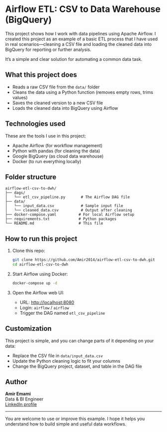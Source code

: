 # Airflow ETL: CSV to Data Warehouse (BigQuery)

This project shows how I work with data pipelines using Apache Airflow. I created this project as an example of a basic ETL process that I have used in real scenarios—cleaning a CSV file and loading the cleaned data into BigQuery for reporting or further analysis.

It’s a simple and clear solution for automating a common data task.

## What this project does

- Reads a raw CSV file from the `data/` folder
- Cleans the data using a Python function (removes empty rows, trims values)
- Saves the cleaned version to a new CSV file
- Loads the cleaned data into BigQuery using Airflow

## Technologies used

These are the tools I use in this project:

- Apache Airflow (for workflow management)
- Python with pandas (for cleaning the data)
- Google BigQuery (as cloud data warehouse)
- Docker (to run everything locally)

## Folder structure

```
airflow-etl-csv-to-dwh/
├── dags/
│   └── etl_csv_pipeline.py       # The Airflow DAG file
├── data/
│   └── input_data.csv            # Sample input file
│   └── cleaned_data.csv          # Output after cleaning
├── docker-compose.yaml          # For local Airflow setup
├── requirements.txt             # Python packages
└── README.md                    # This file
```

## How to run this project

1. Clone this repo:
   ```bash
   git clone https://github.com/Amir2014/airflow-etl-csv-to-dwh.git
   cd airflow-etl-csv-to-dwh
   ```

2. Start Airflow using Docker:
   ```bash
   docker-compose up -d
   ```

3. Open the Airflow web UI:
   - URL: [http://localhost:8080](http://localhost:8080)
   - Login: `airflow` / `airflow`
   - Trigger the DAG named `etl_csv_pipeline`

## Customization

This project is simple, and you can change parts of it depending on your data:

- Replace the CSV file in `data/input_data.csv`
- Update the Python cleaning logic to fit your columns
- Change the BigQuery project, dataset, and table in the DAG file

## Author
**Amir Emami**  
Data & BI Engineer  
[LinkedIn profile](https://www.linkedin.com/in/amir-emami-98834636/)

---

You are welcome to use or improve this example. I hope it helps you understand how to build simple and useful data workflows.
